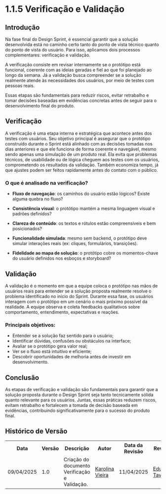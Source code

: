 # 1.1.5 Verificação e Validação

## Introdução 

Na fase final do Design Sprint, é essencial garantir que a solução desenvolvida está no caminho certo tanto do ponto de vista técnico quanto do ponto de vista do usuário. Para isso, aplicamos dois processos complementares: verificação e validação.

A verificação consiste em revisar internamente se o protótipo está funcional, coerente com as ideias geradas e fiel ao que foi planejado ao longo da semana. Já a validação busca compreender se a solução realmente atende às necessidades dos usuários, por meio de testes com pessoas reais.

Essas etapas são fundamentais para reduzir riscos, evitar retrabalho e tomar decisões baseadas em evidências concretas antes de seguir para o desenvolvimento final do produto.

## Verificação

A verificação é uma etapa interna e estratégica que acontece antes dos testes com usuários. Seu objetivo principal é assegurar que o protótipo construído durante o Sprint está alinhado com as decisões tomadas nos dias anteriores e que ele funciona de forma coerente e navegável, mesmo sendo apenas uma simulação de um produto real. Ela evita que problemas técnicos, de usabilidade ou de lógica cheguem aos testes com os usuários, comprometendo os resultados da validação. Também economiza tempo, já que ajustes podem ser feitos rapidamente antes do contato com o público.

### **O que é analisado na verificação?**
 - **Fluxo de navegação**: os caminhos do usuário estão lógicos? Existe alguma quebra no fluxo?

 - **Consistência visual**: o protótipo mantém a mesma linguagem visual e padrões definidos?

 - **Clareza de conteúdo**: os textos e rótulos estão compreensíveis e bem posicionados?

 - **Funcionalidade simulada**: mesmo sem backend, o protótipo deve simular interações reais (ex: cliques, formulários, transições).

 - **Fidelidade ao mapa de solução**: o protótipo cobre os momentos-chave do usuário definidos nos esboços e storyboard?

##  Validação 

A validação é o momento em que a equipe coloca o protótipo nas mãos de usuários reais para entender se a solução proposta realmente resolve o problema identificado no início do Sprint. Durante essa fase, os usuários interagem com o protótipo em um cenário o mais próximo possível da realidade. A equipe observa e coleta feedbacks qualitativos sobre comportamento, entendimento, expectativas e reações.

### **Principais objetivos:**

 - Entender se a solução faz sentido para o usuário;
 - Identificar dúvidas, confusões ou obstáculos na interface;
 - Avaliar se o protótipo gera valor real;
 - Ver se o fluxo está intuitivo e eficiente;
 - Descobrir oportunidades de melhoria antes de investir em desenvolvimento.

## Conclusão
As etapas de verificação e validação são fundamentais para garantir que a solução proposta durante o Design Sprint seja tanto tecnicamente sólida quanto relevante para os usuários. Juntas, essas práticas reduzem riscos, evitam retrabalho e fortalecem a tomada de decisão baseada em evidências, contribuindo significativamente para o sucesso do produto final.

## Histórico de Versão

<div align="center">
    <table>
        <tr>
            <th>Data</th>
            <th>Versão</th>
            <th>Descrição</th>
            <th>Autor</th>
            <th>Data da Revisão</th>
            <th>Revisor</th>
        </tr>
        <tr>
            <td>09/04/2025</td>
            <td>1.0</td>
            <td>Criação do documento Verificação e Validação.</td>
            <td><a href="https://github.com/Karolina91">Karolina Vieira</a></td>
            <td>11/04/2025</td>
            <td><a href="https://github.com/erteduarda">Eduarda Tavares</a></td>
        </tr>
    </table>